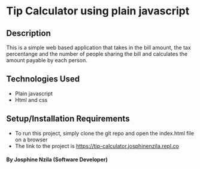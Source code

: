 # Tip Calculator using plain javascript

## Description

This is a simple web based application that takes in the bill amount, the tax percentange and the number of people sharing the bill and calculates the amount payable by each person.

## Technologies Used

- Plain javascript
- Html and css

## Setup/Installation Requirements

- To run this project, simply clone the git repo and open the index.html file on a browser
- The link to the project is https://tip-calculator.josphinenzila.repl.co

#### By Josphine Nzila (Software Developer)

